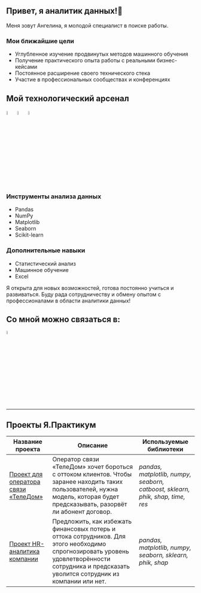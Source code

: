 ## Привет, я аналитик данных!👋

Меня зовут Ангелина, я молодой специалист в поиске работы.

### Мои ближайшие цели
- Углубленное изучение продвинутых методов машинного обучения
- Получение практического опыта работы с реальными бизнес-кейсами
- Постоянное расширение своего технического стека
- Участие в профессиональных сообществах и конференциях

## Мой технологический арсенал
<p>
  <img src="https://github.com/user-attachments/assets/9cfd7549-307e-47fd-8494-85c6d4756232" alt="python" width="5%">
  <img src="https://github.com/user-attachments/assets/16172f33-57e4-4908-b223-3a72872da8b6" alt="sql" width="5%">
  <img src="https://github.com/user-attachments/assets/62208ae4-09fa-4fcd-8e7f-9fc3f7a9b954" alt="Jupyter Notebook" width="5%">
</p>

### Инструменты анализа данных
- Pandas
- NumPy
- Matplotlib
- Seaborn
- Scikit-learn

### Дополнительные навыки
- Статистический анализ
- Машинное обучение
- Excel


Я открыта для новых возможностей, готова постоянно учиться и развиваться. Буду рада сотрудничеству и обмену опытом с профессионалами в области аналитики данных!

## Со мной можно связаться в:
<p><a href="https://t.me/Vincent_Van_Gogh"><img src="https://github.com/user-attachments/assets/9440026c-c517-44ca-a395-3719b992c2c5" alt="telegram" width="5%"></a></p>



<hr>
<h2>Проекты Я.Практикум</h2>
  
  <table>
        <thead>
            <tr>
                <th>Название проекта</th>
                <th>Описание</th>
                <th>Используемые библиотеки</th>
            </tr>
        </thead>
        <tbody>
            <tr>
                <td><a href="https://github.com/angerozhkova/Practicum_projects/tree/main/%D0%9F%D1%80%D0%BE%D0%B5%D0%BA%D1%82%20%D0%B4%D0%BB%D1%8F%20%D0%BE%D0%BF%D0%B5%D1%80%D0%B0%D1%82%D0%BE%D1%80%D0%B0%20%D1%81%D0%B2%D1%8F%D0%B7%D0%B8">Проект для оператора связи «ТелеДом»</td>
                <td>Оператор связи «ТелеДом» хочет бороться с оттоком клиентов. Чтобы заранее находить таких пользователей, нужна модель, которая будет предсказывать, разорвёт ли абонент договор.</td>
                <td><i>pandas, matplotlib, numpy, seaborn, catboost, sklearn, phik, shap, time, res</i></td>
            </tr>
            <tr>
                <td><a href="https://github.com/angerozhkova/Practicum_projects/tree/main/HR-%D0%B0%D0%BD%D0%B0%D0%BB%D0%B8%D1%82%D0%B8%D0%BA%D0%B0%20%D0%BA%D0%BE%D0%BC%D0%BF%D0%B0%D0%BD%D0%B8%D0%B8(%D0%BE%D1%82%D1%82%D0%BE%D0%BA%20%D1%81%D0%BE%D1%82%D1%80%D1%83%D0%B4%D0%BD%D0%B8%D0%BA%D0%BE%D0%B2)">Проект HR-аналитика компании</td>
                <td>Предложить, как избежать финансовых потерь и оттока сотрудников. Для этого необходимо спрогнозировать уровень удовлетворённости сотрудника и предсказать уволится сотрудник из компании или нет.</td>
                <td><i>pandas, matplotlib, numpy, seaborn, sklearn, phik, shap</i></td>
            </tr>
        </tbody>
    </table>

